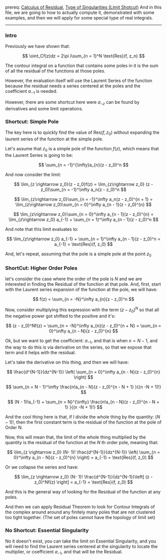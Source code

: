 prereq: [Calculus of Residual](Calculus%20of%20Residual.md), [Type of Singularities (Limit Shotcut)](Type%20of%20Singularities%20(Limit%20Shotcut).md)
And in this file, we are going to how to actually compute it, demonstrated with some examples, and then we will apply for some special type of real integrals. 

---

### Intro

Previously we have shown that: 

$$
\oint_Cf(z)dz = 2\pi i\sum_{n = 1}^N \text{Res}(f, z_n)
$$

The contour integral on a function that contains some poles in it is the sum of all the residual of the functions at those poles. 

However, the evaluation itself will use the Laurent Series of the function because the residual needs a series centered at the poles and the coefficient $a_{-1}$ is needed. 

However, there are some shortcut here were $a_{-z}$ can be found by derivatives and some limit operations. 

### Shortcut: Simple Pole

The key here is to quickly find the value of $\text{Res}(f, z_0)$ without expanding the laurent series of the function at the simple pole. 

Let's assume that $z_0$ is a simple pole of the function $f(z)$, which means that the Laurent Series is going to be: 

$$
\sum_{n = -1}^{\infty}a_{n}(z - z_0)^n
$$

And now consider the limit: 

$$
\lim_{z \rightarrow z_0}(z - z_0)f(z) = \lim_{z\rightarrow z_0} (z - z_0)\sum_{n = -1}^\infty a_n(z - z_0)^n
$$


$$
\lim_{z\rightarrow z_0}\sum_{n = -1}^\infty a_n(z - z_0)^{n + 1} = \lim_{z\rightarrow z_0}\sum_{n = 0}^\infty a_{n - 1}(z - z_0)^{n}
$$

$$
\lim_{z\rightarrow z_0}\sum_{n = 0}^\infty a_{n - 1}(z - z_0)^{n} = \lim_{z\rightarrow z_0} a_{-1} + \sum_{n = 1}^\infty a_{n - 1}(z - z_0)^n
$$

And note that this limit evaluates to: 

$$
\lim_{z\rightarrow z_0} a_{-1} + \sum_{n = 1}^\infty a_{n - 1}(z - z_0)^n = a_{-1} = \text{Res}(f, z_0)
$$

And, let's repeat, assuming that the pole is a simple pole at the point $z_0$

### ShortCut: Higher Order Poles 

let's consider the case where the order of the pole is $N$ and we are interested in finding the Residual of the function at that pole. And, first, start with the Laurent series expansion of the function at the pole, we will have: 

$$
f(z) = \sum_{n = -N}^\infty a_{n}(z - z_0)^n 
$$

Now, consider multiplying this expression with the term $(z - z_0)^N$ so that all the negative power got shifted to the positive and it's: 

$$
(z - z_0)^Nf(z) = \sum_{n = -N}^\infty a_{n}(z - z_0)^{n + N} = \sum_{n = 0}^\infty a_{n - N}(z - z_0)^{n} 
$$

Ok, but we want to get the coefficient: $a_{-1}$, and that is when $n = N - 1$, and the way to do this is via derivative on the series, so that we expose that term and it helps with the residual. 

Let's take the derivative on this thing, and then we will have: 

$$
\frac{d^{N-1}}{dz^{N-1}} \left(
	\sum_{n = 0}^\infty a_{n - N}(z - z_0)^{n} 
\right)
$$

$$
\sum_{n = N - 1}^\infty \frac{n!a_{n - N}(z - z_0)^{n - N + 1} }{(n -N + 1)!}
$$

$$
(N - 1)!a_{-1} + \sum_{n = N}^{\infty} \frac{n!a_{n - N}(z - z_0)^{n - N + 1} }{(n -N + 1)!}
$$

And the cool thing here is that, if I divide the whole thing by the quantity: $(N - 1)!$, then the first constant term is the residual of the function at the pole of Order N. 

Now, this will mean that, the limit of the whole thing multiplied by the quantity is the residual of the function at the $N$ th order pole, meaning that: 

$$
\lim_{z \rightarrow z_0} (N- 1)!
\frac{d^{N-1}}{dz^{N-1}} \left(
	\sum_{n = 0}^\infty a_{n - N}(z - z_0)^{n} 
\right) = a_{-1} = \text{Res}(f, z_0)
$$

Or we collapse the series and have: 

$$
\lim_{z \rightarrow z_0} (N- 1)!
\frac{d^{N-1}}{dz^{N-1}}\left[
(z - z_0)^Nf(z)
\right] = a_{-1} = \text{Res}(f, z_0)
$$

And this is the general way of looking for the Residual of the function at any poles.

And then we can apply Residual Theorem to look for Contour Integrals of the complex around around any finitely many poles that are not clustered too tight together. (The set of poles cannot have the topology of limit set)


### No Shortcut: Essential Singularity

No it doesn't exist, you can take the limit on Essential Singularity, and you will need to find the Laurent series centered at the singularity to locate the multiplier, or coefficient $a_{-1}$, and that will be the Residual. 
